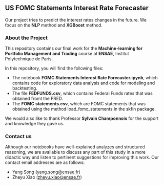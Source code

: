 ## US FOMC Statements Interest Rate Forecaster

Our project tries to predict the interest rates changes in the future. We focus on the **NLP** method and **XGBoost** method.

  
### About the Project
This repository contains our final work for the **Machine-learning for Portfolio Management and Trading** course at **ENSAE**, Institut Polytechnique de Paris.

In this repository, you will find the following files:
* The notebook **FOMC Statements Interest Rate Forecaster.ipynb**, which contains code for exploratory data analysis and code for modeling and backtesting.
* The file **FEDFUNDS.csv**, which contains Federal Funds rates that was obtained fromt the FRED.
* The **FOMC statements.csv**, which are FOMC statements that was obtained using the method load_fomc_statements in the skfin package.


We would also like to thank Professor **Sylvain Champonnois** for the support and knowledge they gave us.


### Contact us

Although our notebooks have well-explained analyzes and structured reasoning, we are available to discuss any part of this study in a more didactic way and listen to pertinent suggestions for improving this work. Our contact email addresses are as follows:

* Yang Song (yang.song@ensae.fr)
* Zheyu Xiao (zheyu.xiao@ensae.fr)
<br>

